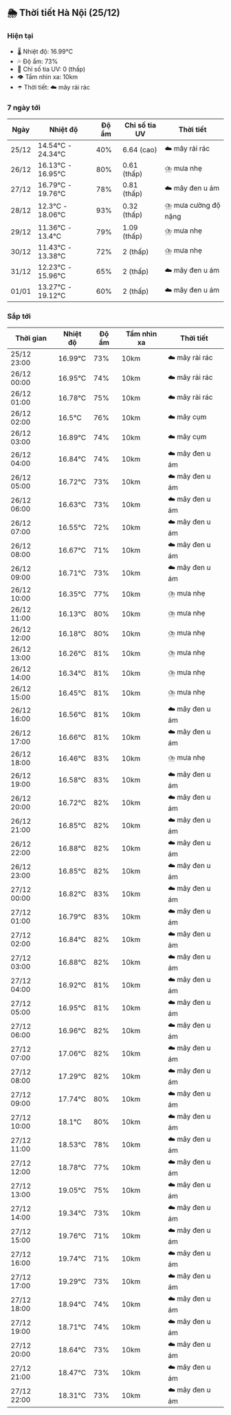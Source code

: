 ## 🌦️ Thời tiết Hà Nội (25/12)

### Hiện tại

- 🌡️ Nhiệt độ: 16.99℃
- 💦 Độ ẩm: 73%
- 🌟 Chỉ số tia UV: 0 (thấp)
- 👁️ Tầm nhìn xa: 10km
- ☂️ Thời tiết: ☁️ mây rải rác

### 7 ngày tới

| Ngày | Nhiệt độ | Độ ẩm | Chỉ số tia UV | Thời tiết |
| --- | --- | --- | --- | --- |
| 25/12 | 14.54℃ - 24.34℃ | 40% | 6.64 (cao) | ☁️ mây rải rác |
| 26/12 | 16.13℃ - 16.95℃ | 80% | 0.61 (thấp) | ⛈️ mưa nhẹ |
| 27/12 | 16.79℃ - 19.76℃ | 78% | 0.81 (thấp) | ☁️ mây đen u ám |
| 28/12 | 12.3℃ - 18.06℃ | 93% | 0.32 (thấp) | ⛈️ mưa cường độ nặng |
| 29/12 | 11.36℃ - 13.4℃ | 79% | 1.09 (thấp) | ⛈️ mưa nhẹ |
| 30/12 | 11.43℃ - 13.38℃ | 72% | 2 (thấp) | ⛈️ mưa nhẹ |
| 31/12 | 12.23℃ - 15.96℃ | 65% | 2 (thấp) | ☁️ mây đen u ám |
| 01/01 | 13.27℃ - 19.12℃ | 60% | 2 (thấp) | ☁️ mây đen u ám |

### Sắp tới

| Thời gian | Nhiệt độ | Độ ẩm | Tầm nhìn xa | Thời tiết |
| --- | --- | --- | --- | --- |
| 25/12 23:00 | 16.99℃ | 73% | 10km | ☁️ mây rải rác |
| 26/12 00:00 | 16.95℃ | 74% | 10km | ☁️ mây rải rác |
| 26/12 01:00 | 16.78℃ | 75% | 10km | ☁️ mây rải rác |
| 26/12 02:00 | 16.5℃ | 76% | 10km | ☁️ mây cụm |
| 26/12 03:00 | 16.89℃ | 74% | 10km | ☁️ mây cụm |
| 26/12 04:00 | 16.84℃ | 74% | 10km | ☁️ mây đen u ám |
| 26/12 05:00 | 16.72℃ | 73% | 10km | ☁️ mây đen u ám |
| 26/12 06:00 | 16.63℃ | 73% | 10km | ☁️ mây đen u ám |
| 26/12 07:00 | 16.55℃ | 72% | 10km | ☁️ mây đen u ám |
| 26/12 08:00 | 16.67℃ | 71% | 10km | ☁️ mây đen u ám |
| 26/12 09:00 | 16.71℃ | 73% | 10km | ☁️ mây đen u ám |
| 26/12 10:00 | 16.35℃ | 77% | 10km | ⛈️ mưa nhẹ |
| 26/12 11:00 | 16.13℃ | 80% | 10km | ⛈️ mưa nhẹ |
| 26/12 12:00 | 16.18℃ | 80% | 10km | ⛈️ mưa nhẹ |
| 26/12 13:00 | 16.26℃ | 81% | 10km | ⛈️ mưa nhẹ |
| 26/12 14:00 | 16.34℃ | 81% | 10km | ⛈️ mưa nhẹ |
| 26/12 15:00 | 16.45℃ | 81% | 10km | ⛈️ mưa nhẹ |
| 26/12 16:00 | 16.56℃ | 81% | 10km | ☁️ mây đen u ám |
| 26/12 17:00 | 16.66℃ | 81% | 10km | ☁️ mây đen u ám |
| 26/12 18:00 | 16.46℃ | 83% | 10km | ⛈️ mưa nhẹ |
| 26/12 19:00 | 16.58℃ | 83% | 10km | ☁️ mây đen u ám |
| 26/12 20:00 | 16.72℃ | 82% | 10km | ☁️ mây đen u ám |
| 26/12 21:00 | 16.85℃ | 82% | 10km | ☁️ mây đen u ám |
| 26/12 22:00 | 16.88℃ | 82% | 10km | ☁️ mây đen u ám |
| 26/12 23:00 | 16.85℃ | 82% | 10km | ☁️ mây đen u ám |
| 27/12 00:00 | 16.82℃ | 83% | 10km | ☁️ mây đen u ám |
| 27/12 01:00 | 16.79℃ | 83% | 10km | ☁️ mây đen u ám |
| 27/12 02:00 | 16.84℃ | 82% | 10km | ☁️ mây đen u ám |
| 27/12 03:00 | 16.88℃ | 82% | 10km | ☁️ mây đen u ám |
| 27/12 04:00 | 16.92℃ | 81% | 10km | ☁️ mây đen u ám |
| 27/12 05:00 | 16.95℃ | 81% | 10km | ☁️ mây đen u ám |
| 27/12 06:00 | 16.96℃ | 82% | 10km | ☁️ mây đen u ám |
| 27/12 07:00 | 17.06℃ | 82% | 10km | ☁️ mây đen u ám |
| 27/12 08:00 | 17.29℃ | 82% | 10km | ☁️ mây đen u ám |
| 27/12 09:00 | 17.74℃ | 80% | 10km | ☁️ mây đen u ám |
| 27/12 10:00 | 18.1℃ | 80% | 10km | ☁️ mây đen u ám |
| 27/12 11:00 | 18.53℃ | 78% | 10km | ☁️ mây đen u ám |
| 27/12 12:00 | 18.78℃ | 77% | 10km | ☁️ mây đen u ám |
| 27/12 13:00 | 19.05℃ | 75% | 10km | ☁️ mây đen u ám |
| 27/12 14:00 | 19.34℃ | 73% | 10km | ☁️ mây đen u ám |
| 27/12 15:00 | 19.76℃ | 71% | 10km | ☁️ mây đen u ám |
| 27/12 16:00 | 19.74℃ | 71% | 10km | ☁️ mây đen u ám |
| 27/12 17:00 | 19.29℃ | 73% | 10km | ☁️ mây đen u ám |
| 27/12 18:00 | 18.94℃ | 74% | 10km | ☁️ mây đen u ám |
| 27/12 19:00 | 18.71℃ | 74% | 10km | ☁️ mây đen u ám |
| 27/12 20:00 | 18.64℃ | 73% | 10km | ☁️ mây đen u ám |
| 27/12 21:00 | 18.47℃ | 73% | 10km | ☁️ mây đen u ám |
| 27/12 22:00 | 18.31℃ | 73% | 10km | ☁️ mây đen u ám |
